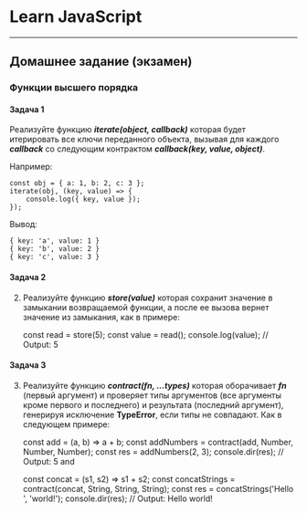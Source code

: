 # Learn JavaScript

---

## Домашнее задание (экзамен)

### Функции высшего порядка


#### Задача 1

Реализуйте функцию _**iterate(object, callback)**_ которая будет итерировать все ключи переданного объекта, вызывая для каждого **_callback_** со следующим контрактом **_callback(key, value, object)_**.

Например:

    const obj = { a: 1, b: 2, c: 3 };
    iterate(obj, (key, value) => {
        console.log({ key, value });
    });

Вывод:

    { key: 'a', value: 1 }
    { key: 'b', value: 2 }
    { key: 'c', value: 3 }

#### Задача 2

2.	Реализуйте функцию **_store(value)_** которая сохранит значение в замыкании возвращаемой функции, а после ее вызова вернет значение из замыкания, как в примере:

    const read = store(5);
    const value = read();
    console.log(value); // Output: 5

#### Задача 3

3.	Реализуйте функцию **_contract(fn, ...types)_** которая оборачивает 
      **_fn_** (первый аргумент) и проверяет типы аргументов (все аргументы кроме первого и последнего) и результата (последний аргумент), генерируя исключение **TypeError**, если типы не совпадают. Как в следующем примере:

    const add = (a, b) => a + b;
    const addNumbers = contract(add, Number, Number, Number);
    const res = addNumbers(2, 3);
    console.dir(res); // Output: 5
and

    const concat = (s1, s2) => s1 + s2;
    const concatStrings = contract(concat, String, String, String);
    const res = concatStrings('Hello ', 'world!');
    console.dir(res); // Output: Hello world!

